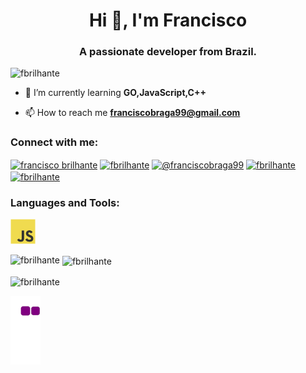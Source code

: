 <h1 align="center">Hi 👋, I'm Francisco</h1>
<h3 align="center">A passionate developer from Brazil.</h3>


<p align="left"> <img src="https://komarev.com/ghpvc/?username=fbrilhante&label=Profile%20views&color=0e75b6&style=flat" alt="fbrilhante" /> </p>

- 🌱 I’m currently learning **GO,JavaScript,C++**

- 📫 How to reach me **franciscobraga99@gmail.com**

<h3 align="left">Connect with me:</h3>
<p align="left">
<a href="https://linkedin.com/in/francisco brilhante" target="blank"><img align="center" src="https://raw.githubusercontent.com/rahuldkjain/github-profile-readme-generator/master/src/images/icons/Social/linked-in-alt.svg" alt="francisco brilhante" height="30" width="40" /></a>
<a href="https://instagram.com/fbrilhante" target="blank"><img align="center" src="https://raw.githubusercontent.com/rahuldkjain/github-profile-readme-generator/master/src/images/icons/Social/instagram.svg" alt="fbrilhante" height="30" width="40" /></a>
<a href="https://www.hackerrank.com/@franciscobraga99" target="blank"><img align="center" src="https://raw.githubusercontent.com/rahuldkjain/github-profile-readme-generator/master/src/images/icons/Social/hackerrank.svg" alt="@franciscobraga99" height="30" width="40" /></a>
<a href="https://www.leetcode.com/fbrilhante" target="blank"><img align="center" src="https://raw.githubusercontent.com/rahuldkjain/github-profile-readme-generator/master/src/images/icons/Social/leet-code.svg" alt="fbrilhante" height="30" width="40" /></a>
<a href="https://www.topcoder.com/members/fbrilhante" target="blank"><img align="center" src="https://raw.githubusercontent.com/rahuldkjain/github-profile-readme-generator/master/src/images/icons/Social/topcoder.svg" alt="fbrilhante" height="30" width="40" /></a>
</p>

<h3 align="left">Languages and Tools:</h3>
</a> <a href="https://git-scm.com/" target="_blank" rel="noreferrer"> 
</a> <a href="https://developer.mozilla.org/en-US/docs/Web/JavaScript" target="_blank" rel="noreferrer"> <img src="https://raw.githubusercontent.com/devicons/devicon/master/icons/javascript/javascript-original.svg" alt="javascript" width="40" height="40"/> </a></p>

<p><img align="left" src="https://github-readme-stats.vercel.app/api/top-langs?username=fbrilhante&show_icons=true&locale=en&layout=compact" alt="fbrilhante" /></p>

<p>&nbsp;<img align="center" src="https://github-readme-stats.vercel.app/api?username=fbrilhante&show_icons=true&locale=en" alt="fbrilhante" /></p>

<p><img align="center" src="https://github-readme-streak-stats.herokuapp.com/?user=fbrilhante&" alt="fbrilhante" /></p>


![snake gif](https://github.com/fbrilhante/fbrilhante/blob/output/github-contribution-grid-snake.gif)
